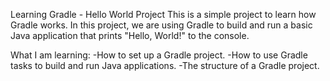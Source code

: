 Learning Gradle - Hello World Project
This is a simple project to learn how Gradle works. In this project, we are using Gradle to build and run a basic Java application that prints "Hello, World!" to the console.

What I am learning:
-How to set up a Gradle project.
-How to use Gradle tasks to build and run Java applications.
-The structure of a Gradle project.
